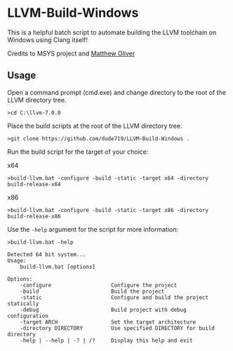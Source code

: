 # LLVM-Build-Windows 

This is a helpful batch script to automate building the LLVM toolchain on Windows using Clang itself!

Credits to MSYS project and [Matthew Oliver](https://github.com/Sibras)

## Usage

Open a command prompt (cmd.exe) and change directory to the root of the LLVM directory tree.

    >cd C:\llvm-7.0.0

Place the build scripts at the root of the LLVM directory tree.
    
    >git clone https://github.com/dude719/LLVM-Build-Windows .
    
Run the build script for the target of your choice:

x64

    >build-llvm.bat -configure -build -static -target x64 -directory build-release-x64
    
x86

    >build-llvm.bat -configure -build -static -target x86 -directory build-release-x86
    
Use the `-help` argument for the script for more information:

    >build-llvm.bat -help
    
    Detected 64 bit system...
    Usage:
        build-llvm.bat [options]

    Options:
        -configure                   Configure the project
        -build                       Build the project
        -static                      Configure and build the project statically
        -debug                       Build project with debug configuration
        -target ARCH                 Set the target architecture
        -directory DIRECTORY         Use specified DIRECTORY for build directory
        -help | --help | -? | /?     Display this help and exit
